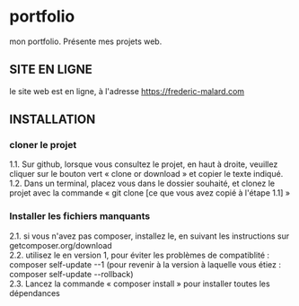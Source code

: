 # portfolio
mon portfolio. Présente mes projets web.

## SITE EN LIGNE

le site web est en ligne, à l'adresse https://frederic-malard.com

## INSTALLATION

### cloner le projet
1.1. Sur github, lorsque vous consultez le projet, en haut à droite, veuillez cliquer sur le bouton vert « clone or download » et copier le texte indiqué.\
1.2. Dans un terminal, placez vous dans le dossier souhaité, et clonez le projet avec la commande « git clone [ce que vous avez copié à l'étape 1.1] »

### Installer les fichiers manquants
2.1. si vous n'avez pas composer, installez le, en suivant les instructions sur getcomposer.org/download\
2.2. utilisez le en version 1, pour éviter les problèmes de compatiblité : composer self-update --1 (pour revenir à la version à laquelle vous étiez : composer self-update --rollback)\
2.3. Lancez la commande « composer install » pour installer toutes les dépendances